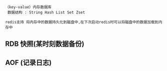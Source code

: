 ~~~
（key-value）内存数据库
 数据结构 : String Hash List Set Zset
~~~

~~~
redis支持 将内存中的数据持久化到磁盘中,在下次启动redis时可以将磁盘中的数据加载到内存中
~~~

## RDB 快照(某时刻数据备份)

## AOF (记录日志)
